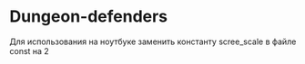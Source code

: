 # Dungeon-defenders

Для использования на ноутбуке заменить константу scree_scale в файле const  на 2
